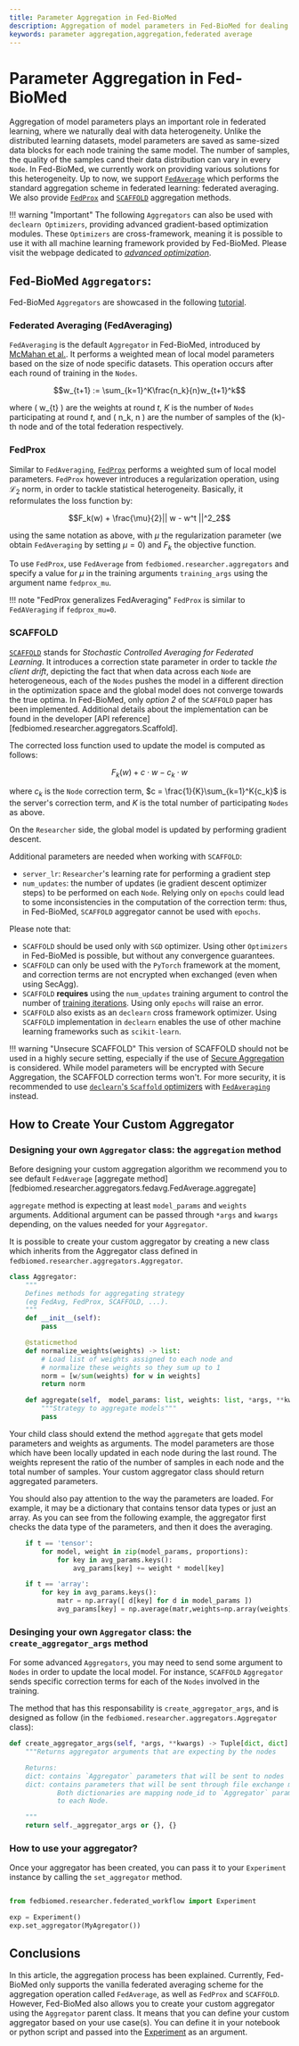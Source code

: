 ```yaml
---
title: Parameter Aggregation in Fed-BioMed
description: Aggregation of model parameters in Fed-BioMed for dealing with data heterogeneity.
keywords: parameter aggregation,aggregation,federated average
---
```



# Parameter Aggregation in Fed-BioMed

Aggregation of model parameters plays an important role in federated learning, where we naturally deal with data
heterogeneity. Unlike the distributed learning datasets, model parameters are saved as same-sized data blocks for
each node training the same model. The number of samples, the quality of the samples cand their data distribution can vary in every `Node`.
In Fed-BioMed, we currently work on providing various solutions for this heterogeneity. Up to now, we support
[`FedAverage`](https://arxiv.org/abs/1602.05629) which performs the standard aggregation scheme in federated learning: federated averaging. We also provide [`FedProx`](https://arxiv.org/abs/1812.06127) and [`SCAFFOLD`](https://arxiv.org/pdf/2207.06343.pdf) aggregation methods.

!!! warning "Important"
    The following `Aggregators` can also be used with `declearn Optimizers`, providing advanced gradient-based optimization modules.
    These `Optimizers` are cross-framework, meaning it is possible to use it with all machine learning framework provided by Fed-BioMed. Please visit the webpage dedicated to [*advanced optimization*](../../advanced-optimization).

## Fed-BioMed `Aggregators`:

Fed-BioMed `Aggregators` are showcased in the following [tutorial](../../../tutorials/pytorch/04-Aggregation_in_Fed-BioMed).

### Federated Averaging (FedAveraging)

`FedAveraging` is the default `Aggregator` in Fed-BioMed, introduced by [McMahan et al.](https://arxiv.org/abs/1602.05629). It
performs a weighted mean of local model parameters based on the size of node specific datasets. This operation
occurs after each round of training in the `Nodes`.

$$w_{t+1} := \sum_{k=1}^K\frac{n_k}{n}w_{t+1}^k$$

where \( w_{t} \) are the weights at round $t$, $K$ is the number of `Nodes` participating at round $t$, and \( n_k, n \)
are the number of samples of the \(k\)-th node and of the total federation respectively.

### FedProx

Similar to `FedAveraging`, [`FedProx`](https://arxiv.org/abs/1812.06127) performs a weighted sum of local model parameters.
`FedProx` however introduces a regularization operation, using $\mathcal{L}_2$ norm, in order to tackle statistical heterogeneity.
Basically, it reformulates the loss function by:

$$F_k(w) + \frac{\mu}{2}|| w - w^t ||^2_2$$

using the same notation as above, with $\mu$ the regularization parameter (we obtain `FedAveraging` by setting $\mu=0$) and $F_k$ the objective function.

To use `FedProx`, use `FedAverage` from `fedbiomed.researcher.aggregators` and specify a value for $\mu$ in the training
arguments `training_args` using the argument name `fedprox_mu`.

!!! note "FedProx generalizes FedAveraging"
    `FedProx` is similar to `FedAVeraging` if `fedprox_mu=0`.

### SCAFFOLD

[`SCAFFOLD`](https://arxiv.org/pdf/2207.06343.pdf) stands for *Stochastic Controlled Averaging for Federated Learning*.
It introduces a correction state parameter in order to tackle *the client drift*, depicting the fact that when data
across each `Node` are heterogeneous, each of the `Nodes` pushes the model in a different direction in the optimization
space and the global model does not converge towards the true optima.
In Fed-BioMed, only *option 2* of the `SCAFFOLD` paper has been implemented.
Additional details about the implementation can be found in the developer
[API reference][fedbiomed.researcher.aggregators.Scaffold].

The corrected loss function used to update the model is computed as follows:

$$F_k(w) + c \cdot w - c_k \cdot w$$

where $c_k$ is the `Node` correction term,  $c = \frac{1}{K}\sum_{k=1}^K{c_k}$ is the server's correction term,
and $K$ is the total number of participating `Nodes` as above.

On the `Researcher` side, the global model is updated by performing gradient descent.

Additional parameters are needed when working with `SCAFFOLD`:

 - `server_lr`: `Researcher`'s learning rate for performing a gradient step
 - `num_updates`: the number of updates (ie gradient descent optimizer steps) to be performed on each `Node`. Relying only on `epochs` could lead to some inconsistencies in the computation of the correction term: thus, in Fed-BioMed, `SCAFFOLD` aggregator cannot be used with `epochs`.

Please note that:

 - `SCAFFOLD` should be used only with `SGD` optimizer. Using other `Optimizers` in Fed-BioMed is possible, but without any convergence guarantees.
 - `SCAFFOLD` can only be used with the `PyTorch` framework at the moment, and correction terms are not encrypted when exchanged (even when using SecAgg).
 - `SCAFFOLD` **requires** using the `num_updates` training argument to control the number of [training iterations](./experiment.md#controlling-the-number-of-training-loop-iterations). Using only `epochs` will raise an error.
 - `SCAFFOLD` also exists as an `declearn` cross framework optimizer. Using `SCAFFOLD` implementation in `declearn` enables the use of other machine learning frameworks such as `scikit-learn`.

!!! warning "Unsecure SCAFFOLD"
    This version of SCAFFOLD should not be used in a highly secure setting, especially if the use of  [Secure Aggregation](./../secagg/introduction.md) is considered. While model parameters will be encrypted with Secure Aggregation, the SCAFFOLD correction terms won't. For more security, it is recommended to use [`declearn`'s `Scaffold` optimizers](./../advanced-optimization.md#42-an-example-using-optimizer-with-auxiliary-variables-scaffold-with-declearn) with [`FedAveraging`](./../../../developer/api/researcher/aggregators#fedbiomed.researcher.aggregators.FedAverage) instead.

## How to Create Your Custom Aggregator

### Designing your own `Aggregator` class: the `aggregation` method

Before designing your custom aggregation algorithm we recommend you to see default `FedAverage`
[aggregate method][fedbiomed.researcher.aggregators.fedavg.FedAverage.aggregate]


`aggregate` method is expecting at least `model_params` and `weights` arguments. Additional argument can be passed
through `*args` and `kwargs` depending, on the values needed for your `Aggregator`.

It is possible to create your custom aggregator by creating a new class which inherits from the Aggregator class
defined in `fedbiomed.researcher.aggregators.Aggregator`.

```python
class Aggregator:
    """
    Defines methods for aggregating strategy
    (eg FedAvg, FedProx, SCAFFOLD, ...).
    """
    def __init__(self):
        pass

    @staticmethod
    def normalize_weights(weights) -> list:
        # Load list of weights assigned to each node and
        # normalize these weights so they sum up to 1
        norm = [w/sum(weights) for w in weights]
        return norm

    def aggregate(self,  model_params: list, weights: list, *args, **kwargs) -> Dict: # pragma: no cover
        """Strategy to aggregate models"""
        pass

```

Your child class should extend the method `aggregate` that gets model parameters and weights as arguments. The model
parameters are those which have been locally updated in each node during the last round. The weights represent the
ratio of the number of samples in each node and the total number of samples. Your custom aggregator class should return
aggregated parameters.

You should also pay attention to the way the parameters are loaded. For example, it may be a dictionary that contains
tensor data types or just an array. As you can see from the following example, the aggregator first checks the data
type of the parameters, and then it does the averaging.

```python
    if t == 'tensor':
        for model, weight in zip(model_params, proportions):
            for key in avg_params.keys():
                avg_params[key] += weight * model[key]

    if t == 'array':
        for key in avg_params.keys():
            matr = np.array([ d[key] for d in model_params ])
            avg_params[key] = np.average(matr,weights=np.array(weights),axis=0)
```

### Desinging your own `Aggregator` class: the `create_aggregator_args` method

For some advanced `Aggregators`, you may need to send some argument to `Nodes` in order to update the local model. For instance,
`SCAFFOLD` `Aggregator` sends specific correction terms for each of the `Nodes` involved in the training.

The method that has this responsability is `create_aggregator_args`, and is designed as follow (in the `fedbiomed.researcher.aggregators.Aggregator` class):

```python
def create_aggregator_args(self, *args, **kwargs) -> Tuple[dict, dict]:
    """Returns aggregator arguments that are expecting by the nodes

    Returns:
    dict: contains `Aggregator` parameters that will be sent to nodes
    dict: contains parameters that will be sent through file exchange message.
            Both dictionaries are mapping node_id to `Aggregator` parameters specific
            to each Node.

    """
    return self._aggregator_args or {}, {}
```


### How to use your aggregator?

Once your aggregator has been created, you can pass it to your `Experiment` instance by calling the `set_aggregator` method.

```python

from fedbiomed.researcher.federated_workflow import Experiment

exp = Experiment()
exp.set_aggregator(MyAgregator())
```

## Conclusions

In this article, the aggregation process has been explained. Currently, Fed-BioMed only supports the vanilla federated
averaging scheme for the aggregation operation called `FedAverage`, as well as `FedProx` and `SCAFFOLD`. However, Fed-BioMed also allows you to create
your custom aggregator using the `Aggregator` parent class. It means that you can define your custom aggregator based
on your use case(s). You can define it in your notebook or python script and passed into the
[Experiment](./experiment.md) as an argument.

